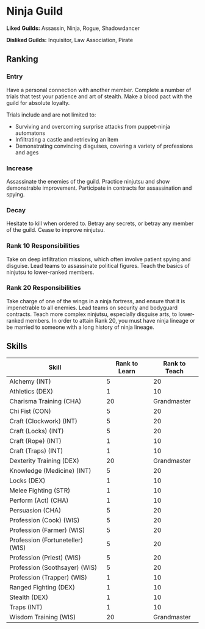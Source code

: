 # Ninja Guild

**Liked Guilds:** Assassin, Ninja, Rogue, Shadowdancer

**Disliked Guilds:** Inquisitor, Law Association, Pirate

## Ranking

### Entry

Have a personal connection with another member. Complete a number of trials that test your patience and art of stealth. Make a blood pact with the guild for absolute loyalty.

Trials include and are not limited to:

- Surviving and overcoming surprise attacks from puppet-ninja automatons
- Infiltrating a castle and retrieving an item
- Demonstrating convincing disguises, covering a variety of professions and ages

### Increase

Assassinate the enemies of the guild. Practice ninjutsu and show demonstrable improvement. Participate in contracts for assassination and spying.

### Decay

Hesitate to kill when ordered to. Betray any secrets, or betray any member of the guild. Cease to improve ninjutsu.

### Rank 10 Responsibilities

Take on deep infiltration missions, which often involve patient spying and disguise. Lead teams to assassinate political figures. Teach the basics of ninjutsu to lower-ranked members.

### Rank 20 Responsibilities

Take charge of one of the wings in a ninja fortress, and ensure that it is impenetrable to all enemies. Lead teams on security and bodyguard contracts. Teach more complex ninjutsu, especially disguise arts, to lower-ranked members. In order to attain Rank 20, you must have ninja lineage or be married to someone with a long history of ninja lineage.

## Skills

| Skill | Rank to Learn | Rank to Teach |
| ---   | ---           | ---           |
| Alchemy (INT) | 5 | 20
| Athletics (DEX) | 1 | 10
| Charisma Training (CHA) | 20 | Grandmaster
| Chi Fist (CON) | 5 | 20
| Craft (Clockwork) (INT) | 5 | 20
| Craft (Locks) (INT) | 5 | 20
| Craft (Rope) (INT) | 1 | 10
| Craft (Traps) (INT) | 1 | 10
| Dexterity Training (DEX) | 20 | Grandmaster
| Knowledge (Medicine) (INT) | 5 | 20
| Locks (DEX) | 1 | 10
| Melee Fighting (STR) | 1 | 10
| Perform (Act) (CHA) | 1 | 10
| Persuasion (CHA) | 5 | 20
| Profession (Cook) (WIS) | 5 | 20
| Profession (Farmer) (WIS) | 5 | 20
| Profession (Fortuneteller) (WIS) | 5 | 20
| Profession (Priest) (WIS) | 5 | 20
| Profession (Soothsayer) (WIS) | 5 | 20
| Profession (Trapper) (WIS) | 1 | 10
| Ranged Fighting (DEX) | 1 | 10
| Stealth (DEX) | 1 | 10
| Traps (INT) | 1 | 10
| Wisdom Training (WIS) | 20 | Grandmaster
